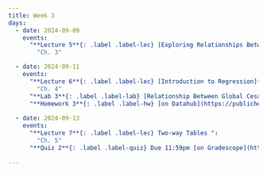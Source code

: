 ```yaml
---
title: Week 3
days:
  - date: 2024-09-09
    events:
      "**Lecture 5**{: .label .label-lec} [Exploring Relationships Between Two Variables](https://ph142-ucb.github.io/fa24/src/lec/Lec5_Exploring-relationships.html) [(Recording)](https://berkeley.zoom.us/rec/share/1SdXB6QGZH5YCCc4ELWwPth3SLSfCaoWdyoVQSGkvjUNpemrtxGS8Q8BVMrmPXJl._se32B9SYAOVawvN)":
        "Ch. 3"

  - date: 2024-09-11
    events:
      "**Lecture 6**{: .label .label-lec} [Introduction to Regression](https://ph142-ucb.github.io/fa24/src/lec/Lec06_Intro-to-regression.html) [(Recording)](https://berkeley.zoom.us/rec/share/o_G0G5n5-0ETDVIhgptvgi1g3oFkCbyPSN-cnfgwEz6YUYGXQrADuE0XpiYmsn1M.X9YQaRMvWR8YdabG)": 
        "Ch. 4"
      "**Lab 3**{: .label .label-lab} [Relationship Between Global Cesarean Delivery Rates and GDP](https://publichealth.datahub.berkeley.edu/hub/user-redirect/git-pull?repo=https%3A%2F%2Fgithub.com%2Fph142-ucb%2Fph142-fa24&urlpath=rstudio%2F&branch=main) (Due Sept 13th)":
      "**Homework 3**{: .label .label-hw} [on Datahub](https://publichealth.datahub.berkeley.edu/hub/user-redirect/git-pull?repo=https%3A%2F%2Fgithub.com%2Fph142-ucb%2Fph142-fa24&urlpath=rstudio%2F&branch=main)":    
      
  - date: 2024-09-13
    events:
      "**Lecture 7**{: .label .label-lec} Two-way Tables ":
        "Ch. 5"
      "**Quiz 2**{: .label .label-quiz} Due 11:59pm [on Gradescope](https://www.gradescope.com/courses/833518)":
      
---
```

